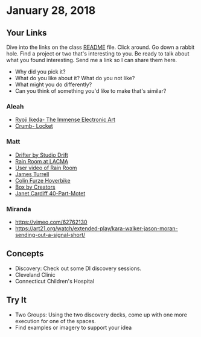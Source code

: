 # January 28, 2018

## Your Links

Dive into the links on the class [README](../README.md) file. Click around. Go down a rabbit hole. Find a project or two that's interesting to you. Be ready to talk about what you found interesting. Send me a link so I can share them here.

- Why did you pick it?
- What do you like about it? What do you not like?
- What might you do differently?
- Can you think of something you'd like to make that's similar?

### Aleah

- [Ryoji Ikeda- The Immense Electronic Art](https://www.youtube.com/watch?v=5y7WZk_IVqI)
- [Crumb- Locket](https://www.youtube.com/watch?v=BqnG_Ei35JE)

### Matt

- [Drifter by Studio Drift](http://www.studiodrift.com/work/#/drifter/)
- [Rain Room at LACMA](https://youtu.be/RM-rW75kIq4)
- [User video of Rain Room](https://youtu.be/y9N8_cJSL1I)
- [James Turrell](https://vimeo.com/274211990)
- [Colin Furze Hoverbike](https://youtu.be/soxxPyaAT1k)
- [Box by Creators](https://youtu.be/lX6JcybgDFo)
- [Janet Cardiff 40-Part-Motet](https://youtu.be/rZXBia5kuqY)

### Miranda

- https://vimeo.com/62762130
- https://art21.org/watch/extended-play/kara-walker-jason-moran-sending-out-a-signal-short/

## Concepts

- Discovery: Check out some DI discovery sessions.
- Cleveland Clinic
- Connecticut Children's Hospital

## Try It

- Two Groups: Using the two discovery decks, come up with one more execution for one of the spaces.
- Find examples or imagery to support your idea
